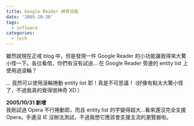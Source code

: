 ```yaml
---
title: Google Reader 神奇功能
date: '2005-10-30'
tags:
  - software
categories:
  - tech
---
```

雖然說現在正戒 blog 中，但是發現一件 Google Reader 的小功能讓我得來大驚小怪一下。各位看倌，你們有沒有試過… 在 Google Reader 旁邊的 entity list 上使用過滾輪？  
  
… 竟然可以使用滾輪捲動 entity list 耶！真是不可思議！ (好像有點太大驚小怪了，不過我真的覺得很神奇 XD )  
  
**2005/10/31 新增**  
我剛試過 Opera 不行捲動耶，而且 entity list 的字變得超大…看來還沒完全支援 Opera，手邊沒 IE 沒辦法測試，不過我想它應該會支援主流的瀏覽器啦。
